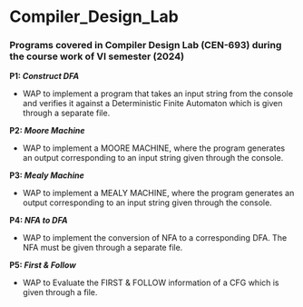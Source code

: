 # Compiler_Design_Lab

### Programs covered in Compiler Design Lab (CEN-693) during the course work of VI semester (2024)

**P1: _Construct DFA_** 
- WAP to implement a program that takes an input string from the console and verifies it against a Deterministic
Finite Automaton which is given through a separate file.

**P2: _Moore Machine_**
- WAP to implement a MOORE MACHINE, where the program
generates an output corresponding to an input string given through the
console.

**P3: _Mealy Machine_**
- WAP to implement a MEALY MACHINE, where the program
generates an output corresponding to an input string given through the
console.

**P4: _NFA to DFA_**
- WAP to implement the conversion of NFA to a corresponding
DFA. The NFA must be given through a separate file.

**P5: _First & Follow_**
- WAP to Evaluate the FIRST & FOLLOW information of a CFG
which is given through a file.

